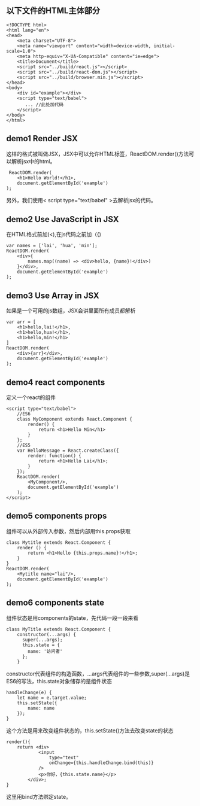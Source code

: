 ## 以下文件的HTML主体部分
```
<!DOCTYPE html>
<html lang="en">
<head>
    <meta charset="UTF-8">
    <meta name="viewport" content="width=device-width, initial-scale=1.0">
    <meta http-equiv="X-UA-Compatible" content="ie=edge">
    <title>Document</title>
    <script src="../build/react.js"></script>
    <script src="../build/react-dom.js"></script>
    <script src="../build/browser.min.js"></script>
</head>
<body>
    <div id="example"></div>
    <script type="text/babel">
       ... //此处加代码
    </script>
</body>
</html>
```

## demo1 Render JSX
这样的格式被叫做JSX，JSX中可以允许HTML标签，ReactDOM.render()方法可以解析jsx中的html。
```
 ReactDOM.render(
    <h1>Hello World!</h1>,
    document.getElementById('example')
);
```
另外，我们使用< script type="text/babel" >去解析jsx的代码。

## demo2 Use JavaScript in JSX
在HTML格式前加(<),在js代码之前加（{)
```
var names = ['lai', 'hua', 'min'];
ReactDOM.render(
    <div>{
        names.map((name) => <div>hello, {name}!</div>)
    }</div>,
    document.getElementById('example')
);
```
## demo3 Use Array in JSX
如果是一个可用的js数组，JSX会讲里面所有成员都解析
```
var arr = [
    <h1>hello,lai!</h1>,
    <h1>hello,hua!</h1>,
    <h1>hello,min!</h1>
]
ReactDOM.render(
    <div>{arr}</div>,
    document.getElementById('example')
);
```
## demo4 react components
定义一个react的组件
```
<script type="text/babel">
    //ES6
    class MyComponent extends React.Component {
        render() {
            return <h1>Hello Min</h1>
        }
    };
    //ES5
    var HelloMessage = React.createClass({
        render: function() {
            return <h1>Hello Lai</h1>;
        }
    });
    ReactDOM.render(
        <MyComponent/>,
        document.getElementById('example')
    );
</script>
```
## demo5 components props
组件可以从外部传入参数，然后内部用this.props获取
```
class Mytitle extends React.Component {
    render () {
        return <h1>Hello {this.props.name}!</h1>;           
    }
}
ReactDOM.render(
    <Mytitle name="lai"/>,
    document.getElementById('example')
);
```
## demo6 components state
组件状态是用components的state，先代码一段一段来看
```
class MyTitle extends React.Component {
    constructor(...args) {
      super(...args);
      this.state = {
        name: '访问者'
      };
    }
```
constructor代表组件的构造函数，...args代表组件的一些参数,super(...args)是ES6的写法，this.state对象储存的是组件状态
```
handleChange(e) {
    let name = e.target.value;
    this.setState({
        name: name
    });
}
```
这个方法是用来改变组件状态的，this.setState()方法去改变state的状态
```
render(){
    return <div>
            <input
                type="text"
                onChange={this.handleChange.bind(this)}
            />
            <p>你好，{this.state.name}</p>
        </div>;
}
```
这里用bind方法绑定state。
